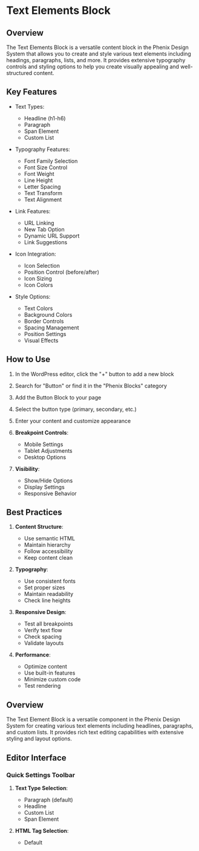 # Text Elements Block

## Overview

The Text Elements Block is a versatile content block in the Phenix Design System that allows you to create and style various text elements including headings, paragraphs, lists, and more. It provides extensive typography controls and styling options to help you create visually appealing and well-structured content.

## Key Features

- Text Types:
  - Headline (h1-h6)
  - Paragraph
  - Span Element
  - Custom List

- Typography Features:
  - Font Family Selection
  - Font Size Control
  - Font Weight
  - Line Height
  - Letter Spacing
  - Text Transform
  - Text Alignment

- Link Features:
  - URL Linking
  - New Tab Option
  - Dynamic URL Support
  - Link Suggestions

- Icon Integration:
  - Icon Selection
  - Position Control (before/after)
  - Icon Sizing
  - Icon Colors

- Style Options:
  - Text Colors
  - Background Colors
  - Border Controls
  - Spacing Management
  - Position Settings
  - Visual Effects

## How to Use

1. In the WordPress editor, click the "+" button to add a new block
2. Search for "Button" or find it in the "Phenix Blocks" category
3. Add the Button Block to your page
4. Select the button type (primary, secondary, etc.)
5. Enter your content and customize appearance
1. **Breakpoint Controls**:
   - Mobile Settings
   - Tablet Adjustments
   - Desktop Options

2. **Visibility**:
   - Show/Hide Options
   - Display Settings
   - Responsive Behavior

## Best Practices

1. **Content Structure**:
   - Use semantic HTML
   - Maintain hierarchy
   - Follow accessibility
   - Keep content clean

2. **Typography**:
   - Use consistent fonts
   - Set proper sizes
   - Maintain readability
   - Check line heights

3. **Responsive Design**:
   - Test all breakpoints
   - Verify text flow
   - Check spacing
   - Validate layouts

4. **Performance**:
   - Optimize content
   - Use built-in features
   - Minimize custom code
   - Test rendering

## Overview

The Text Element Block is a versatile component in the Phenix Design System for creating various text elements including headlines, paragraphs, and custom lists. It provides rich text editing capabilities with extensive styling and layout options.

## Editor Interface

### Quick Settings Toolbar

1. **Text Type Selection**:
   - Paragraph (default)
   - Headline
   - Custom List
   - Span Element

2. **HTML Tag Selection**:
   - Default
